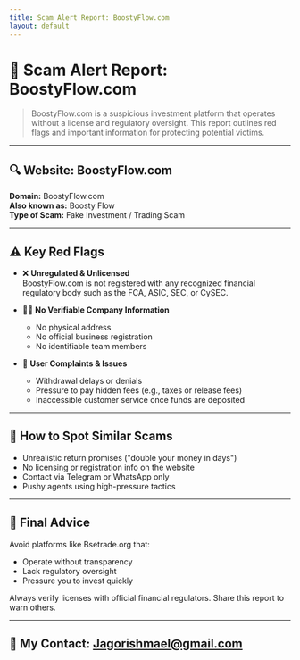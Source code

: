 ```yaml
---
title: Scam Alert Report: BoostyFlow.com
layout: default
---
```


# 🚨 Scam Alert Report: BoostyFlow.com

> BoostyFlow.com is a suspicious investment platform that operates without a license and regulatory oversight. This report outlines red flags and important information for protecting potential victims.

---

## 🔍 Website: BoostyFlow.com

**Domain:** BoostyFlow.com  
**Also known as:** Boosty Flow  
**Type of Scam:** Fake Investment / Trading Scam

---

## ⚠️ Key Red Flags

- ❌ **Unregulated & Unlicensed**  
  BoostyFlow.com is not registered with any recognized financial regulatory body such as the FCA, ASIC, SEC, or CySEC.

- 🕵️‍♂️ **No Verifiable Company Information**  
  - No physical address  
  - No official business registration  
  - No identifiable team members

- 📵 **User Complaints & Issues**  
  - Withdrawal delays or denials  
  - Pressure to pay hidden fees (e.g., taxes or release fees)  
  - Inaccessible customer service once funds are deposited

---

## 🧠 How to Spot Similar Scams

- Unrealistic return promises ("double your money in days")  
- No licensing or registration info on the website  
- Contact via Telegram or WhatsApp only  
- Pushy agents using high-pressure tactics

---

## 📢 Final Advice

Avoid platforms like Bsetrade.org that:
- Operate without transparency
- Lack regulatory oversight
- Pressure you to invest quickly

Always verify licenses with official financial regulators. Share this report to warn others.

---

## 📌 My Contact: Jagorishmael@gmail.com
